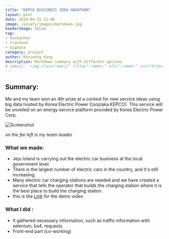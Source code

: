 ```yaml
---
title: "KEPCO BUSSINESS IDEA HAKATHON"
layout: post
date: 2019-04-15 22:48
image: /assets/images/markdown.jpg
headerImage: false
tag:
- hackathon
- frontend
- bigdata
category: project
author: Minjeong Kang
description: Markdown summary with different options
# jemoji: '<img class="emoji" title=":ramen:" alt=":ramen:" src="https://assets.github.com/images/icons/emoji/unicode/1f35c.png" height="20" width="20" align="absmiddle">'
---
```


## Summary:

Me and my team won an 4th prize at a contest for new service ideas using big data hosted by Korea Electric Power Corp(aka KEPCO). This service will be unveiled on an energy service platform provided by Korea Electric Power Corp.

![Screenshot](http://www.epj.co.kr/news/photo/201904/21743_31865_620.jpg)

_on the far left is my team-leader_

### What we made:
* Jeju Island is carrying out the electric car business at the local government level.
* There is the largest number of electric cars in the country, and it's still increasing.
* Many electric car charging stations are needed and we have created a service that tells the operator that builds the charging station where it is the best place to build the charging station.
* this is the [Link](https://drive.google.com/file/d/1azvD9htj1qGPBiuBLzmcvRW9UNPKNW04/view?usp=sharing) for the demo video

### What I did :
* It gathered necessary information, such as traffic information with selenium, bs4, requests.
* Front-end part (co-working)
